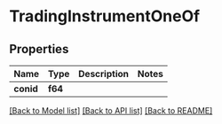 # TradingInstrumentOneOf

## Properties

Name | Type | Description | Notes
------------ | ------------- | ------------- | -------------
**conid** | **f64** |  |

[[Back to Model list]](../README.md#documentation-for-models) [[Back to API list]](../README.md#documentation-for-api-endpoints) [[Back to README]](../README.md)
